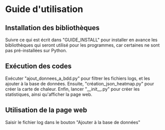 # Guide d'utilisation

## Installation des bibliothèques

Suivre ce qui est écrit dans "GUIDE_INSTALL" pour installer en avance les bibliothèques qui seront utilisé pour les programmes, car certaines ne sont pas pré-installées sur Python.

## Exécution des codes

Exécuter "ajout_donnees_a_bdd.py" pour filtrer les fichiers logs, et les ajouter à la base de données.
Ensuite, "création_json_heatmap.py" pour créer la carte de chaleur.
Enfin, lancer "\_\_init__.py" pour créer les statistiques, ainsi qu'afficher la page web.

## Utilisation de la page web

Saisir le fichier log dans le bouton "Ajouter à la base de données"
